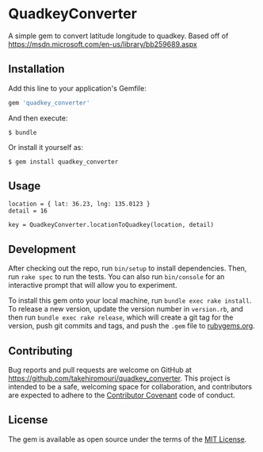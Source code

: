 # QuadkeyConverter

A simple gem to convert latitude longitude to quadkey.
Based off of https://msdn.microsoft.com/en-us/library/bb259689.aspx

## Installation

Add this line to your application's Gemfile:

```ruby
gem 'quadkey_converter'
```

And then execute:

    $ bundle

Or install it yourself as:

    $ gem install quadkey_converter

## Usage

```
location = { lat: 36.23, lng: 135.0123 }
detail = 16

key = QuadkeyConverter.locationToQuadkey(location, detail)
```

## Development

After checking out the repo, run `bin/setup` to install dependencies. Then, run `rake spec` to run the tests. You can also run `bin/console` for an interactive prompt that will allow you to experiment.

To install this gem onto your local machine, run `bundle exec rake install`. To release a new version, update the version number in `version.rb`, and then run `bundle exec rake release`, which will create a git tag for the version, push git commits and tags, and push the `.gem` file to [rubygems.org](https://rubygems.org).

## Contributing

Bug reports and pull requests are welcome on GitHub at https://github.com/takehiromouri/quadkey_converter. This project is intended to be a safe, welcoming space for collaboration, and contributors are expected to adhere to the [Contributor Covenant](http://contributor-covenant.org) code of conduct.


## License

The gem is available as open source under the terms of the [MIT License](http://opensource.org/licenses/MIT).


